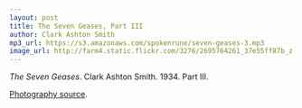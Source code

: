 ```yaml
---
layout: post
title: The Seven Geases, Part III
author: Clark Ashton Smith
mp3_url: https://s3.amazonaws.com/spokenrune/seven-geases-3.mp3
image_url: http://farm4.static.flickr.com/3276/2695764261_37e55ff87b_z.jpg?zz=1
---
```


_The Seven Geases_.  Clark Ashton Smith.  1934.  Part III.

[Photography source](http://www.flickr.com/photos/27685838@N05/2695764261/).